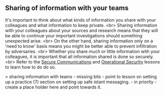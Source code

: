 
## Sharing of information with your teams

It&#39;s important to think about what kinds of information you share with your colleagues and what information to keep private.
&lt;br&gt;
Sharing information with your colleagues about your sources and research means that they will be able to continue your important investigations should something unexpected arise.
&lt;br&gt;
On the other hand, sharing information only on a &#39;need to know&#39; basis means you might be better able to prevent infiltration by adversaries.
&lt;br&gt;
Whether you share much or little information with your colleagues, it is important that all information shared is done so securely.
&lt;br&gt;
Refer to the [Secure Communications](en/topics/understand-4-digisec/4-secure-communications/1-1-intro.md) and [Operational Security](en/topics/understand-3-opsec/0-getting-started/1-1-intro.md) lessons to learn how to do do so.

&gt; sharing information with teams - missing bits - point to lesson on setting up a practice (7) section on setting up safe istant messaging. - in priority - create a place holder here and point towards it.
